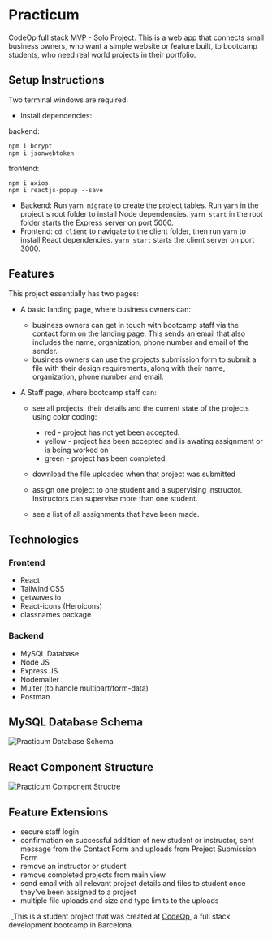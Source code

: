 # Practicum

CodeOp full stack MVP - Solo Project. This is a web app that connects small business owners, who want a simple website or feature built, to bootcamp students, who need real world projects in their portfolio.

## Setup Instructions

Two terminal windows are required:
- Install dependencies: 

backend:
```
npm i bcrypt
npm i jsonwebtoken
```
frontend:
```
npm i axios
npm i reactjs-popup --save
```
- Backend: Run `yarn migrate` to create the project tables. Run `yarn` in the project's root folder to install Node dependencies. `yarn start` in the root folder starts the Express server on port 5000.
- Frontend: `cd client` to navigate to the client folder, then run `yarn` to install React dependencies. `yarn start` starts the client server on port 3000.

## Features

This project essentially has two pages:

- A basic landing page, where business owners can:

  - business owners can get in touch with bootcamp staff via the contact form on the landing page. This sends an email that also includes the name, organization, phone number and email of the sender.
  - business owners can use the projects submission form to submit a file with their design requirements, along with their name, organization, phone number and email.

- A Staff page, where bootcamp staff can:

  - see all projects, their details and the current state of the projects using color coding:

    - red - project has not yet been accepted.
    - yellow - project has been accepted and is awating assignment or is being worked on
    - green - project has been completed.

  - download the file uploaded when that project was submitted

  - assign one project to one student and a supervising instructor. Instructors can supervise more than one student.

  - see a list of all assignments that have been made.

## Technologies

### Frontend

- React
- Tailwind CSS
- getwaves.io
- React-icons (Heroicons)
- classnames package

### Backend

- MySQL Database
- Node JS
- Express JS
- Nodemailer
- Multer (to handle multipart/form-data)
- Postman

## MySQL Database Schema

![Practicum Database Schema](/model/practicum%20schema.png)

## React Component Structure

![Practicum Component Structre](/client/public/files/Practicum%20Component%20Structure.png)

## Feature Extensions

- secure staff login
- confirmation on successful addition of new student or instructor, sent message from the Contact Form and uploads from Project Submission Form
- remove an instructor or student
- remove completed projects from main view
- send email with all relevant project details and files to student once they've been assigned to a project
- multiple file uploads and size and type limits to the uploads

​ \_This is a student project that was created at
[CodeOp](http://codeop.tech), a full stack development bootcamp in Barcelona.
